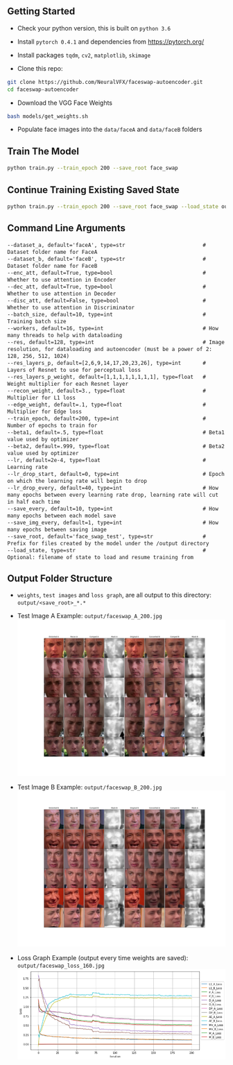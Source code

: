 
## Getting Started
- Check your python version, this is built on `python 3.6`
- Install `pytorch 0.4.1` and dependencies from https://pytorch.org/
- Install packages `tqdm`, `cv2`, `matplotlib`, `skimage`

- Clone this repo:
```bash
git clone https://github.com/NeuralVFX/faceswap-autoencoder.git
cd faceswap-autoencoder
```

- Download the VGG Face Weights
```bash
bash models/get_weights.sh
```

- Populate face images into the `data/faceA` and `data/faceB` folders

## Train The Model
```bash
python train.py --train_epoch 200 --save_root face_swap
```

## Continue Training Existing Saved State
```bash
python train.py --train_epoch 200 --save_root face_swap --load_state output/face_swap_10.json
```

## Command Line Arguments
```              
--dataset_a, default='faceA', type=str                         # Dataset folder name for FaceA
--dataset_b, default='faceB', type=str                         # Dataset folder name for FaceB
--enc_att, default=True, type=bool                             # Whether to use attention in Encoder 
--dec_att, default=True, type=bool                             # Whether to use attention in Decoder
--disc_att, default=False, type=bool                           # Whether to use attention in Discriminator
--batch_size, default=10, type=int                             # Training batch size
--workers, default=16, type=int                                # How many threads to help with dataloading
--res, default=128, type=int                                   # Image resolution, for dataloading and autoencoder (must be a power of 2: 128, 256, 512, 1024)
--res_layers_p, default=[2,6,9,14,17,20,23,26], type=int       # Layers of Resnet to use for perceptual loss
--res_layers_p_weight, default=[1,1,1,1,1,1,1,1], type=float   # Weight multiplier for each Resnet layer 
--recon_weight, default=3., type=float                         # Multiplier for L1 loss
--edge_weight, default=.1, type=float                          # Multiplier for Edge loss
--train_epoch, default=200, type=int                           # Number of epochs to train for
--beta1, default=.5, type=float                                # Beta1 value used by optimizer
--beta2, default=.999, type=float                              # Beta2 value used by optimizer
--lr, default=2e-4, type=float                                 # Learning rate
--lr_drop_start, default=0, type=int                           # Epoch on which the learning rate will begin to drop
--lr_drop_every, default=40, type=int                          # How many epochs between every learning rate drop, learning rate will cut in half each time
--save_every, default=10, type=int                             # How many epochs between each model save
--save_img_every, default=1, type=int                          # How many epochs between saving image
--save_root, default='face_swap_test', type=str                # Prefix for files created by the model under the /output directory
--load_state, type=str                                         # Optional: filename of state to load and resume training from
```

## Output Folder Structure

- `weights`, `test images` and `loss graph`, are all output to this directory: `output/<save_root>_*.*`

- Test Image A Example: `output/faceswap_A_200.jpg`
![](output/test_a_A_197.jpg)
- Test Image B Example: `output/faceswap_B_200.jpg`
![](output/test_a_B_197.jpg)

- Loss Graph Example (output every time weights are saved): `output/faceswap_loss_160.jpg`
![](output/faceswap_loss.png)

